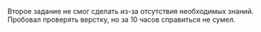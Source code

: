 Второе задание не смог сделать из-за отсутствия необходимых знаний. Пробовал проверять верстку, но за 10 часов справиться не сумел.

